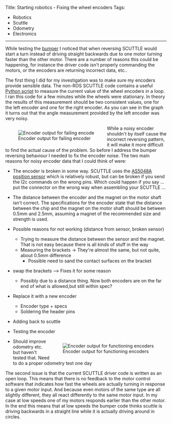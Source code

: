 Title: Starting robotics - Fixing the wheel encoders
Tags:

- Robotics
- Scuttle
- Odometry
- Electronics

---

While testing the [bumper](posts/Robotics-a-bumper-for-scuttle-electronics) I noticed that when
reversing SCUTTLE would start a turn instead of driving straight backwards due to one motor turning
faster than the other motor. There are a number of reasons this could be happening, for instance
the driver code isn't properly commanding the motors, or the encoders are returning incorrect data,
etc..

The first thing I did for my investigation was to make sure my encoders provide sensible data. The
non-ROS SCUTTLE code contains a useful [Python script](https://github.com/scuttlerobot/SCUTTLE/blob/ce82a52ad025408a15f23f19c58add1321253783/software/python/basics/L1_encoder.py)
to measure the current value of the wheel encoders in a loop. I ran this code for a few minutes
while the wheels were stationary. In theory the results of this measurement should be two consistent
values, one for the left encoder and one for the right encoder. As you can see in the graph
it turns out that the angle measurement provided by the left encoder was very noisy.

<figure style="float:left">
<img alt="Encoder output for failing encode" src="/assets/images/robotics/scuttle/scuttle-encoder-fail.png" />
<figcaption>Encoder output for failing encoder</figcaption>
</figure>

While a noisy encoder shouldn't by itself cause the incorrect reversing pattern, it will make it more
difficult to find the actual cause of the problem. So before I address the bumper reversing behaviour
I needed to fix the encoder noise. The two main reasons for noisy encoder data that I could think of
were:

- The encoder is broken in some way. SCUTTLE uses the
  [AS5048A position sensor](https://nz.mouser.com/ProductDetail/ams-OSRAM/AS5048B-TS_EK_AB?qs=Rt6VE0PE%2FOduJIB%252BRfeBZQ%3D%3D)
  which is relatively robust, but can be broken if you send the I2c commands on the wrong pins. Which
  could happen if you say ... put the connector on the wrong way when assembling your SCUTTLE ...
- The distance between the encoder and the magnet on the motor shaft isn't correct. The specifications
  for the encoder state that the distance between the chip and the magnet on the motor shaft should
  be between 0.5mm and 2.5mm, assuming a magnet of the recommended size and strength is used.



- Possible reasons for not working (distance from sensor, broken sensor)
    + Trying to measure the distance between the sensor and the magnet. That is not easy because
    there is all kinds of stuff in the way
    + Measuring the brackets -> They're almost the same, but not quite, about 0.5mm difference
        * Possible need to sand the contact surfaces on the bracket
- swap the brackets --> Fixes it for some reason
    + Possibly due to a distance thing. Now both encoders are on the far end of what is allowed,but
      still within spec?
- Replace it with a new encoder
    + Encoder type + specs
    + Soldering the header pins


- Adding back to scuttle

- Testing the encoder

<figure style="float:right">
<img alt="Encoder output for functioning encoders" src="/assets/images/robotics/scuttle/scuttle-encoder-fixed.png" />
<figcaption>Encoder output for functioning encoders</figcaption>
</figure>

- Should improve odometry etc. but haven't tested that. Need to do a proper odometry test one day


The second issue is that the current SCUTTLE driver code is written as an open loop. This means
that there is no feedback to the motor control software that indicates how fast the wheels are
actually turning in response to a given motor input. And because even motors of the same type
are all slightly different, they all react differently to the same motor input. In my case at
low speeds one of my motors responds earlier than the other motor. In the end this means that
at low speeds the bumper code thinks scuttle is driving backwards in a straight line while it
is actually driving around in circles.
